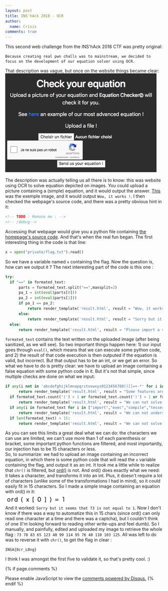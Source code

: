 ```yaml
---
layout: post
title: INS'hAck 2018 - OCR
author:
  name: Crisis
comments: true
---
```

This second web challenge from the INS'hAck 2018 CTF was pretty original: 
```
Because creating real pwn challs was to mainstream, we decided to focus on the development of our equation solver using OCR.
```

That description was vague, but once on the website things became clear:  
![website](/medias/inshack18/siteocr.png)  
  
The description was actually telling us all there is to know: this was website using OCR to solve equation depicted on images. You could upload a picture containing a (simple) equation, and it would output the answer. [This](/medias/inshack18/original.png) was the exemple image, and it would output `Wow, it works !`. I then checked the webpage's source code, and there was a pretty obvious hint in it:
```html
<!-- TODO : Remove me : -->
<!-- /debug-->
```
Accessing that webpage would give you a python file containing [the homepage's source code](/medias/inshack18/debug.py). And that's when the real fun began.
The first interesting thing in the code is that line:
```python
x = open("private/flag.txt").read()
```
So we have a variable named `x` containing the flag. Now the question is, how can we output it ? 
The next interesting part of the code is this one :
```python
try:
  if "==" in formated_text:
      parts = formated_text.split("==",maxsplit=2)
      pa_1 = int(eval(parts[0]))
      pa_2 = int(eval(parts[1]))
      if pa_1 == pa_2:
          return render_template('result.html', result = "Wow, it works !")
      else:
          return render_template('result.html', result = "Sorry but it seems that %d is not equal to %d"%(pa_1,pa_2))
  else:
      return render_template('result.html', result = "Please import a valid equation !")
```
`formated_text` contains the text written on the uploaded image (after being sanitized, as we will see). So two important things happen here: 1) our input goes through `eval()`, which means that we can execute some python code, and 2) the result of that code execution is then outputed if the equation is valid, but incorrect. But that output has to be an int, or we get an error.
So what we have to do is pretty clear: we have to upload an image containing a false equation with some python code in it. But it's not that simple, since multiple checks are done on what we input:
```python
if any(i not in 'abcdefghijklmnopqrstuvwxyz0123456789()[]=+-*' for i in formated_text):
      return render_template('result.html', result = "Some features are still in beta !")
  if formated_text.count('(') > 1 or formated_text.count(')') > 1 or formated_text.count('[') > 1 or formated_text.count(']') > 1 :
      return render_template('result.html', result = "We can not solve complex equations for now !")
  if any(i in formated_text for i in ["import","exec","compile","tesseract","chr","os","write","sleep"]):
      return render_template('result.html', result = "We can not understand your equation !")
  if len(formated_text) > 15:
      return render_template('result.html', result = "We can not solve complex equations for now !")
```
As you can see this limits a great deal what we can do: the characters we can use are limited, we can't use more than 1 of each parenthesis or bracket, some important python functions are filtered, and most importantly, our injection has to be 15 characters or less.  
So, to summarize: we had to upload an image containing an incorrect equation, in which there is some python code that will read the `x` variable containing the flag, and output it as an int. It took me a little while to realize that `chr()` is filtered, but [ord()](https://docs.python.org/3.5/library/functions.html#ord) is not. And ord() does exactly what we need: it takes a character, and transforms it into an int. Plus, it doesn't require a lot of characters (unlike some of the transformations I had in mind), so it could easily fit in 15 characters. So I made a simple image containing an equation with ord() in it:  
![equation](/medias/inshack18/inj.png)  
And it worked: `Sorry but it seems that 73 is not equal to 1`. Now I don't know if there was a way to automatize this in 15 chars (since ord() can only read one character at a time and there was a captcha), but I couldn't think of one (I'm looking forward to reading other write-ups and feel dumb). So I manually, and painfully, edited and uploaded my image to retrieve the whole flag : `73 78 83 65 123 48 99 114 95 76 48 110 103 125`. All was left to do was to reverse it with `chr()`, to get the flag in clear :  
```
INSA{0cr_L0ng}
```
I think I was amongst the first five to validate it, so that's pretty cool. :)

{% if page.comments %}
<div id="disqus_thread"></div>
<script>
var disqus_config = function () {
this.page.url = PAGE_URL;  // Replace PAGE_URL with your page's canonical URL variable
this.page.identifier = "INSHACK18OCR"; // Replace PAGE_IDENTIFIER with your page's unique identifier variable
};
(function() { // DON'T EDIT BELOW THIS LINE
var d = document, s = d.createElement('script');
s.src = 'https://phi0-1.disqus.com/embed.js';
s.setAttribute('data-timestamp', +new Date());
(d.head || d.body).appendChild(s);
})();
</script>
<noscript>Please enable JavaScript to view the <a href="https://disqus.com/?ref_noscript">comments powered by Disqus.</a></noscript> 
{% endif %}